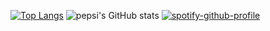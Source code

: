 [![Top Langs](https://github-readme-stats.vercel.app/api/top-langs/?username=PePsIDeveloper)](https://github.com/anuraghazra/github-readme-stats)
![pepsi's GitHub stats](https://github-readme-stats.vercel.app/api?username=PePsIDeveloper&show_icons=true&theme=tokyonight)
[![spotify-github-profile](https://spotify-github-profile.vercel.app/api/view?uid=advaithpro&cover_image=true&theme=default)](https://github.com/kittinan/spotify-github-profile)
